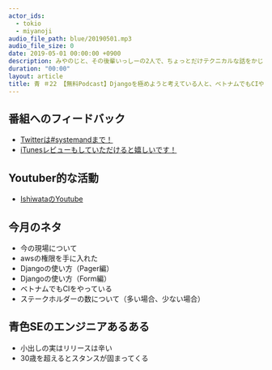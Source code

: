 ```yaml
---
actor_ids:
  - tokio
  - miyanoji
audio_file_path: blue/20190501.mp3
audio_file_size: 0
date: 2019-05-01 00:00:00 +0900
description: みやのじと、その後輩いっしーの2人で、ちょっとだけテクニカルな話をかじっちゃおう！という趣旨で始めた、systemand.onlineのサブチャンネル青です。
duration: "00:00"
layout: article
title: 青 ＃22 【無料Podcast】Djangoを極めようと考えている人と、ベトナムでもCIやってるマン
---
```

## 番組へのフィードバック
* [Twitterは#systemandまで！](https://twitter.com/search?q=%23systemand)
* [iTunesレビューもしていただけると嬉しいです！](https://itunes.apple.com/jp/podcast/systemand-online/id1205168408?mt=2)

## Youtuber的な活動
* [IshiwataのYoutube](https://www.youtube.com/channel/UC0dN6GcdwpQA-WdSfI2tmZQ)

## 今月のネタ
* 今の現場について
* awsの権限を手に入れた
* Djangoの使い方（Pager編）
* Djangoの使い方（Form編）
* ベトナムでもCIをやっている
* ステークホルダーの数について（多い場合、少ない場合）

## 青色SEのエンジニアあるある
* 小出しの実はリリースは辛い
* 30歳を超えるとスタンスが固まってくる

